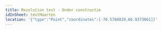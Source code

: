 ```yaml
---
title: Rezolution test - Onder constructie
idInSheet: testMaarten
location: '{"type":"Point","coordinates":[-76.5760819,66.9373061]}'
---
```

